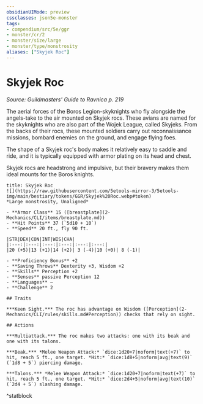 ```yaml
---
obsidianUIMode: preview
cssclasses: json5e-monster
tags:
- compendium/src/5e/ggr
- monster/cr/2
- monster/size/large
- monster/type/monstrosity
aliases: ["Skyjek Roc"]
---
```

# Skyjek Roc
*Source: Guildmasters' Guide to Ravnica p. 219*  

The aerial forces of the Boros Legion-skyknights who fly alongside the angels-take to the air mounted on Skyjek rocs. These avians are named for the skyknights who are also part of the Wojek League, called Skyjeks. From the backs of their rocs, these mounted soldiers carry out reconnaissance missions, bombard enemies on the ground, and engage flying foes.

The shape of a Skyjek roc's body makes it relatively easy to saddle and ride, and it is typically equipped with armor plating on its head and chest.

Skyjek rocs are headstrong and impulsive, but their bravery makes them ideal mounts for the Boros knights.

```ad-statblock
title: Skyjek Roc
![](https://raw.githubusercontent.com/5etools-mirror-3/5etools-img/main/bestiary/tokens/GGR/Skyjek%20Roc.webp#token)
*Large monstrosity, Unaligned*

- **Armor Class** 15 ([breastplate](2-Mechanics/CLI/items/breastplate.md))
- **Hit Points** 37 (`5d10 + 10`)
- **Speed** 20 ft., fly 90 ft.

|STR|DEX|CON|INT|WIS|CHA|
|:---:|:---:|:---:|:---:|:---:|:---:|
|20 (+5)|13 (+1)|14 (+2)| 3 (-4)|10 (+0)| 8 (-1)|

- **Proficiency Bonus** +2
- **Saving Throws** Dexterity +3, Wisdom +2
- **Skills** Perception +2
- **Senses** passive Perception 12
- **Languages** —
- **Challenge** 2

## Traits

***Keen Sight.*** The roc has advantage on Wisdom ([Perception](2-Mechanics/CLI/rules/skills.md#Perception)) checks that rely on sight.

## Actions

***Multiattack.*** The roc makes two attacks: one with its beak and one with its talons.

***Beak.*** *Melee Weapon Attack:* `dice:1d20+7|noform|text(+7)` to hit, reach 5 ft., one target. *Hit:* `dice:1d8+5|noform|avg|text(9)` (`1d8 + 5`) piercing damage.

***Talons.*** *Melee Weapon Attack:* `dice:1d20+7|noform|text(+7)` to hit, reach 5 ft., one target. *Hit:* `dice:2d4+5|noform|avg|text(10)` (`2d4 + 5`) slashing damage.
```
^statblock